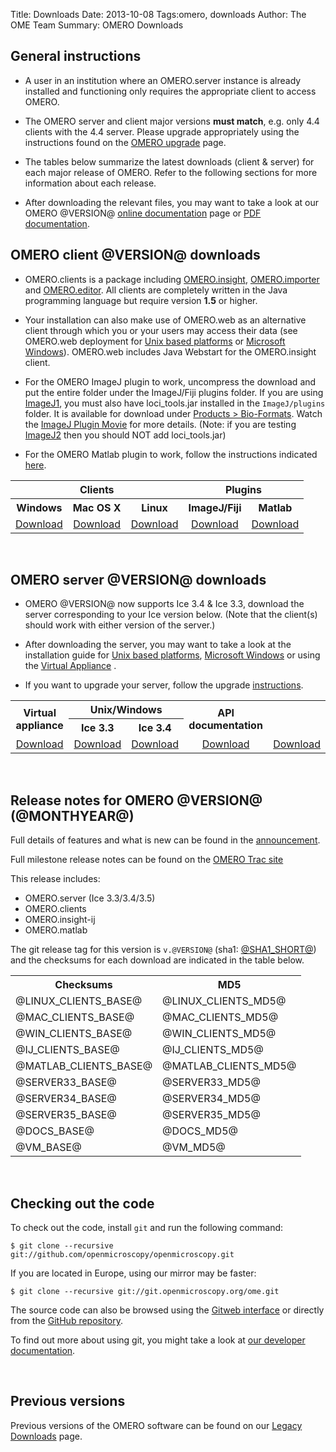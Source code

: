 Title: Downloads
Date: 2013-10-08
Tags:omero, downloads
Author: The OME Team
Summary: OMERO Downloads

## General instructions ##

 * A user in an institution where an OMERO.server instance is already 
installed and functioning only requires the appropriate client to access 
OMERO.

 * The OMERO server and client major versions **must match**, e.g. only 4.4 
clients with the 4.4 server. Please upgrade appropriately using the 
instructions found on the [OMERO 
upgrade](@DOC_URL@/sysadmins/server-upgrade.html) page.

 * The tables below summarize the latest downloads (client & server) for each 
major release of OMERO. Refer to the following sections for more information 
about each release.

 * After downloading the relevant files, you may want to take a look at our OMERO @VERSION@ [online documentation](@DOC_URL@) page or
[PDF documentation](/latest/omero-manual-pdf).

## OMERO client @VERSION@ downloads ##

 * OMERO.clients is a package including 
[OMERO.insight](@DOC_URL@/users/clients-overview.html#omero-insight), 
[OMERO.importer](@DOC_URL@/users/clients-overview.html#omero-importer) and 
[OMERO.editor](@DOC_URL@/users/clients-overview.html#omero-editor). All 
clients are completely written in the Java programming language but require 
version **1.5** or higher.

 * Your installation can also make use of OMERO.web as an alternative client 
through which you or your users may access their data (see OMERO.web 
deployment for [Unix based platforms](@DOC_URL@/sysadmins/unix/install-web.html)
or [Microsoft Windows](@DOC_URL@/sysadmins/windows/install-web.html)).
OMERO.web includes Java Webstart for the OMERO.insight client.

 * For the OMERO ImageJ plugin to work, uncompress the download and put the 
entire folder under the ImageJ/Fiji plugins folder. If you are using
[ImageJ1](http://rsbweb.nih.gov/ij), you must also have loci_tools.jar
installed in the `ImageJ/plugins` folder. It is available for download
under [Products > Bio-Formats](/site/products/bio-formats/downloads).
Watch the [ImageJ Plugin Movie](@SNAPSHOT_URL@/movies/omero-4-4/mov/ImageJ-4.4.mov)
for more details.
(Note: if you are testing [ImageJ2](http://developer.imagej.net/) then you
should NOT add loci_tools.jar)

 * For the OMERO Matlab plugin to work, follow the instructions indicated 
[here](@DOC_URL@/developers/Matlab.html).

<div class="alt-table">
<table>
<tr>
 <th colspan="3"> Clients</th>
 <th colspan="2"> Plugins</th>
</tr>
<tr>
 <th> Windows </th>
 <th> Mac OS X </th>
 <th> Linux </th>
 <th> ImageJ/Fiji </th>
 <th> Matlab </th>
</tr>
<tr>
 <td align=center> <a href="@WIN_CLIENTS@">Download</a> </td>
 <td align=center> <a href="@MAC_CLIENTS@">Download</a> </td>
 <td align=center> <a href="@LINUX_CLIENTS@">Download</a> </td>
 <td align=center> <a href="@IJ_CLIENTS@">Download</a> </td>
 <td align=center> <a href="@MATLAB_CLIENTS@">Download</a> </td>
</tr>
</table>
</div>

<p>&nbsp;</p>


## OMERO server @VERSION@ downloads ##

 * OMERO @VERSION@ now supports Ice 3.4 & Ice 3.3, download the server 
corresponding to your Ice version below. (Note that the client(s) should work 
with either version of the server.)

 * After downloading the server, you may want to take a look at the 
installation guide for [Unix based 
platforms](@DOC_URL@/sysadmins/unix/server-installation.html), [Microsoft 
Windows](@DOC_URL@/sysadmins/windows/server-installation.html) or using the 
[Virtual Appliance](@DOC_URL@/users/virtual-appliance.html) .

 * If you want to upgrade your server, follow the upgrade 
[instructions](@DOC_URL@/sysadmins/server-upgrade.html).

<div class="alt-table">
<table>

<tr>
 <th rowspan = "2"> Virtual appliance </th>
 <th colspan ="2"> Unix/Windows</th>
 <th rowspan = "2"> API documentation</th>
</tr>
<tr>
 <th> Ice 3.3 </th>
 <th> Ice 3.4 </th>
</tr>
<tr>
</tr>
<tr>
 <td rowspan="2" align=center> <a href="@VM@">Download</a>  </td>
 <td align=center><a href="@SERVER33@">Download</a>  </td>
 <td align=center> <a href="@SERVER34@">Download</a>  </td>
 <td align=center> <a href="@SERVER35@">Download</a>  </td>
 <td rowspan="2" align=center><a href="@DOCS@">Download</a> </td>
</tr>
</table>
</div>


<p>&nbsp;</p>


## Release notes for OMERO @VERSION@ (@MONTHYEAR@) ##

Full details of features and what is new can be found in the 
[announcement](@ANNOUCEMENT_URL@).

Full milestone release notes can be found on the [OMERO Trac site](http://trac.openmicroscopy.org.uk/ome/milestone/@MILESTONE@)

This release includes:

 - OMERO.server (Ice 3.3/3.4/3.5)
 - OMERO.clients
 - OMERO.insight-ij
 - OMERO.matlab

The git release tag for this version is `v.@VERSION@` (sha1: 
[@SHA1_SHORT@](https://github.com/openmicroscopy/openmicroscopy/commit/@SHA1_FULL@)) and the checksums for each download are indicated in the table below.

<div class="alt-table">
<table>
<tr>
 <th> Checksums</th>
 <th> MD5</th>
</tr>
<tr>
  <td>@LINUX_CLIENTS_BASE@</td>
  <td>@LINUX_CLIENTS_MD5@</td>
</tr>
<tr>
  <td>@MAC_CLIENTS_BASE@</td>
  <td>@MAC_CLIENTS_MD5@</td>
</tr>
<tr>
  <td>@WIN_CLIENTS_BASE@</td>
  <td>@WIN_CLIENTS_MD5@</td>
</tr>
<tr>
  <td>@IJ_CLIENTS_BASE@</td>
  <td>@IJ_CLIENTS_MD5@</td>
</tr>
<tr>
  <td>@MATLAB_CLIENTS_BASE@</td>
  <td>@MATLAB_CLIENTS_MD5@</td>
</tr>
<tr>
  <td>@SERVER33_BASE@</td>
  <td>@SERVER33_MD5@</td>
</tr>
<tr>
  <td>@SERVER34_BASE@</td>
  <td>@SERVER34_MD5@</td>
</tr>
<tr>
  <td>@SERVER35_BASE@</td>
  <td>@SERVER35_MD5@</td>
</tr>
<tr>
  <td>@DOCS_BASE@</td>
  <td>@DOCS_MD5@</td>
</tr>
  <td>@VM_BASE@</td>
  <td>@VM_MD5@</td>
</table>
</div>


<p>&nbsp;</p>


## Checking out the code ##

To check out the code, install `git` and run the following command:

    $ git clone --recursive git://github.com/openmicroscopy/openmicroscopy.git

If you are located in Europe, using our mirror may be faster:

    $ git clone --recursive git://git.openmicroscopy.org/ome.git

The source code can also be browsed using the 
[Gitweb interface](http://git.openmicroscopy.org/) or directly from the 
[GitHub repository](http://github.com/openmicroscopy/openmicroscopy).

To find out more about using git, you might take a look at 
[our developer documentation](@DOC_URL@/developers/using-git.html).


<p>&nbsp;</p>



## Previous versions ##

Previous versions of the OMERO software can be found on our 
[Legacy Downloads](legacy_downloads) page.


